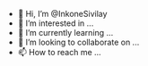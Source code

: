 - 👋 Hi, I’m @InkoneSivilay
- 👀 I’m interested in ...
- 🌱 I’m currently learning ...
- 💞️ I’m looking to collaborate on ...
- 📫 How to reach me ...

<!---
InkoneSivilay/InkoneSivilay is a ✨ special ✨ repository because its `README.md` (this file) appears on your GitHub profile.
You can click the Preview link to take a look at your changes.
--->
